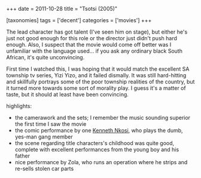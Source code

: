+++
date = 2011-10-28
title = "Tsotsi (2005)"

[taxonomies]
tags = ['decent']
categories = ['movies']
+++

The lead character has got talent (I've seen him on stage), but either
he's just not good enough for this role or the director just didn't
push hard enough. Also, I suspect that the movie would come off better
was I unfamiliar with the language used... if you ask any ordinary
black South African, it's quite unconvincing.

First time I watched this, I was hoping that it would match the
excellent SA township tv series, Yizi Yizo, and it failed dismally. It
was still hard-hitting and skillfully portrays some of the poor township
realities of the country, but it turned more towards some sort of
morality play. I guess it's a matter of taste, but it should at least
have been convincing.

highlights:

-   the camerawork and the sets; I remember the music sounding superior
    the first time I saw the movie
-   the comic performance by one [Kenneth Nkosi], who plays the dumb,
    yes-man gang member
-   the scene regarding title characters's childhood was quite good,
    complete with excellent performances from the young boy and his
    father
-   nice performance by Zola, who runs an operation where he strips and
    re-sells stolen car parts

  [Kenneth Nkosi]: http://www.rottentomatoes.com/celebrity/kenneth-nkosi/
